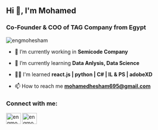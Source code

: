 <h2 align="left">Hi 👋, I'm Mohamed</h1>
<h3 align="left">Co-Founder & COO of TAG Company from Egypt</h3>
<p align="left"> <img src="https://komarev.com/ghpvc/?username=engmohesham&label=Profile%20views&color=0e75b6&style=flat" alt="engmohesham" /> </p>


- 👋 I’m currently working in **Semicode Company**

- 🌱 I’m currently learning **Data Anlysis, Data Science**

- 👨‍💻 I'm learned **react.js | python | C# | IL & PS | adobeXD**

- 📫 How to reach me **mohamedhesham695@gmail.com**

<h3 align="left">Connect with me:</h3>
<p align="left">
<a href="https://www.linkedin.com/in/engmohesham/" target="_blank"><img align="center" src="https://raw.githubusercontent.com/rahuldkjain/github-profile-readme-generator/master/src/images/icons/Social/linked-in-alt.svg" alt="engmohesham/" height="30" width="40" /></a>
<a href="https://www.facebook.com/EngMoHesham/" target="_blank"><img align="center" src="https://raw.githubusercontent.com/rahuldkjain/github-profile-readme-generator/master/src/images/icons/Social/facebook.svg" alt="engmohesham" height="30" width="40" /></a>
</p>

